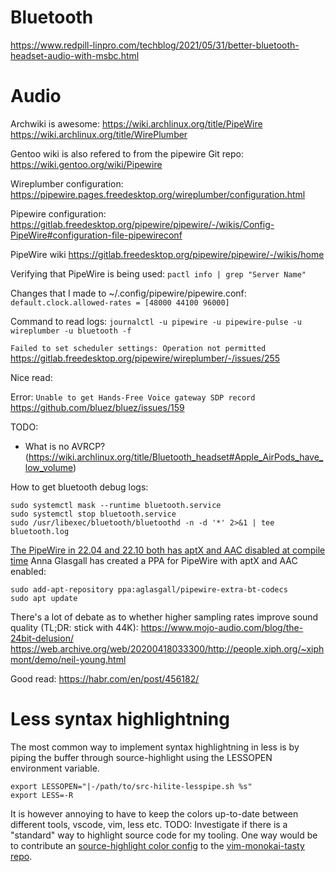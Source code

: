 # Bluetooth

https://www.redpill-linpro.com/techblog/2021/05/31/better-bluetooth-headset-audio-with-msbc.html

# Audio

Archwiki is awesome:
https://wiki.archlinux.org/title/PipeWire
https://wiki.archlinux.org/title/WirePlumber

Gentoo wiki is also refered to from the pipewire Git repo:
https://wiki.gentoo.org/wiki/Pipewire

Wireplumber configuration: https://pipewire.pages.freedesktop.org/wireplumber/configuration.html

Pipewire configuration:
https://gitlab.freedesktop.org/pipewire/pipewire/-/wikis/Config-PipeWire#configuration-file-pipewireconf

PipeWire wiki
https://gitlab.freedesktop.org/pipewire/pipewire/-/wikis/home

Verifying that PipeWire is being used:
`pactl info | grep "Server Name"`

Changes that I made to ~/.config/pipewire/pipewire.conf:
`default.clock.allowed-rates = [48000 44100 96000]`

Command to read logs:
`journalctl -u pipewire -u pipewire-pulse -u wireplumber -u bluetooth -f`


`Failed to set scheduler settings: Operation not permitted`
https://gitlab.freedesktop.org/pipewire/wireplumber/-/issues/255


Nice read:
[](https://gjhenrique.com/pipewire/)

Error: `Unable to get Hands-Free Voice gateway SDP record`
https://github.com/bluez/bluez/issues/159

TODO:
- What is no AVRCP? (https://wiki.archlinux.org/title/Bluetooth_headset#Apple_AirPods_have_low_volume)

How to get bluetooth debug logs:
```
sudo systemctl mask --runtime bluetooth.service
sudo systemctl stop bluetooth.service
sudo /usr/libexec/bluetooth/bluetoothd -n -d '*' 2>&1 | tee bluetooth.log
```

[The PipeWire in 22.04 and 22.10 both has aptX and AAC disabled at compile time](https://gist.github.com/the-spyke/2de98b22ff4f978ebf0650c90e82027e?permalink_comment_id=4346694#gistcomment-4346694)
Anna Glasgall has created a PPA for PipeWire with aptX and AAC enabled:
```
sudo add-apt-repository ppa:aglasgall/pipewire-extra-bt-codecs
sudo apt update
```

There's a lot of debate as to whether higher sampling rates improve sound quality (TL;DR: stick with 44K):
https://www.mojo-audio.com/blog/the-24bit-delusion/
https://web.archive.org/web/20200418033300/http://people.xiph.org/~xiphmont/demo/neil-young.html

Good read: https://habr.com/en/post/456182/

# Less syntax highlightning
The most common way to implement syntax highlightning in less is by piping the buffer through source-highlight
using the LESSOPEN environment variable.
```
export LESSOPEN="|-/path/to/src-hilite-lesspipe.sh %s"
export LESS=-R
```
It is however annoying to have to keep the colors up-to-date between different tools, vscode, vim, less etc. 
TODO: Investigate if there is a "standard" way to highlight source code for my tooling.
One way would be to contribute an [source-highlight color config](https://www.gnu.org/software/src-highlite/source-highlight.html#Output-format-style) to the [vim-monokai-tasty repo](https://github.com/patstockwell/vim-monokai-tasty/).
